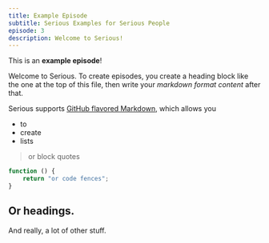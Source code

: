 ```yaml
---
title: Example Episode
subtitle: Serious Examples for Serious People
episode: 3
description: Welcome to Serious!
---
```

This is an **example episode**!

Welcome to Serious. To create episodes, you create a heading block like the one at the top of this file, then write your *markdown format content* after that.

Serious supports [GitHub flavored Markdown](https://guides.github.com/features/mastering-markdown/), which allows you  
- to  
- create  
- lists  

> or block quotes

```javascript
function () {
    return "or code fences";
}
```

## Or headings.

And really, a lot of other stuff.